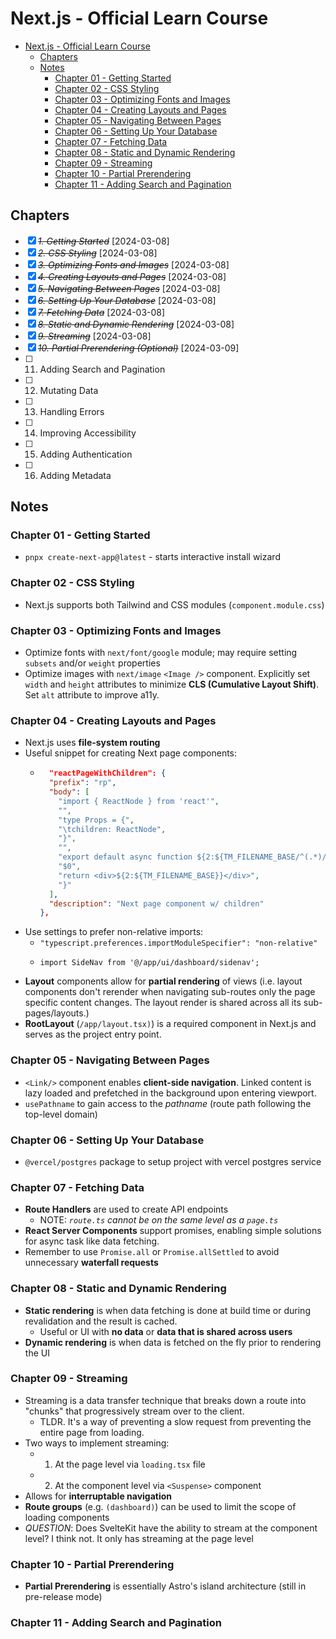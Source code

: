 # Next.js - Official Learn Course

- [Next.js - Official Learn Course](#nextjs---official-learn-course)
  - [Chapters](#chapters)
  - [Notes](#notes)
    - [Chapter 01 - Getting Started](#chapter-01---getting-started)
    - [Chapter 02 - CSS Styling](#chapter-02---css-styling)
    - [Chapter 03 - Optimizing Fonts and Images](#chapter-03---optimizing-fonts-and-images)
    - [Chapter 04 - Creating Layouts and Pages](#chapter-04---creating-layouts-and-pages)
    - [Chapter 05 - Navigating Between Pages](#chapter-05---navigating-between-pages)
    - [Chapter 06 - Setting Up Your Database](#chapter-06---setting-up-your-database)
    - [Chapter 07 - Fetching Data](#chapter-07---fetching-data)
    - [Chapter 08 - Static and Dynamic Rendering](#chapter-08---static-and-dynamic-rendering)
    - [Chapter 09 - Streaming](#chapter-09---streaming)
    - [Chapter 10 - Partial Prerendering](#chapter-10---partial-prerendering)
    - [Chapter 11 - Adding Search and Pagination](#chapter-11---adding-search-and-pagination)

## Chapters

- [x] ~~_1. Getting Started_~~ [2024-03-08]
- [x] ~~_2. CSS Styling_~~ [2024-03-08]
- [x] ~~_3. Optimizing Fonts and Images_~~ [2024-03-08]
- [x] ~~_4. Creating Layouts and Pages_~~ [2024-03-08]
- [x] ~~_5. Navigating Between Pages_~~ [2024-03-08]
- [x] ~~_6. Setting Up Your Database_~~ [2024-03-08]
- [x] ~~_7. Fetching Data_~~ [2024-03-08]
- [x] ~~_8. Static and Dynamic Rendering_~~ [2024-03-08]
- [x] ~~_*9. Streaming*_~~ [2024-03-08]
- [x] ~~_10. Partial Prerendering (Optional)_~~ [2024-03-09]
- [ ] 11. Adding Search and Pagination
- [ ] 12. Mutating Data
- [ ] 13. Handling Errors
- [ ] 14. Improving Accessibility
- [ ] 15. Adding Authentication
- [ ] 16. Adding Metadata

## Notes

### Chapter 01 - Getting Started

- `pnpx create-next-app@latest` - starts interactive install wizard

### Chapter 02 - CSS Styling

- Next.js supports both Tailwind and CSS modules (`component.module.css`)

### Chapter 03 - Optimizing Fonts and Images

- Optimize fonts with `next/font/google` module; may require setting `subsets` and/or `weight` properties
- Optimize images with `next/image` `<Image />` component. Explicitly set `width` and `height` attributes to minimize **CLS (Cumulative Layout Shift)**. Set `alt` attribute to improve a11y.

### Chapter 04 - Creating Layouts and Pages

- Next.js uses **file-system routing**
- Useful snippet for creating Next page components:
  - ```json
      "reactPageWithChildren": {
      "prefix": "rp",
      "body": [
        "import { ReactNode } from 'react'",
        "",
        "type Props = {",
        "\tchildren: ReactNode",
        "}",
        "",
        "export default async function ${2:${TM_FILENAME_BASE/^(.*)/${1:/pascalcase}/}}({ children }: Props){",
        "$0",
        "return <div>${2:${TM_FILENAME_BASE}}</div>",
        "}"
      ],
      "description": "Next page component w/ children"
    },
    ```
- Use settings to prefer non-relative imports:
  - `"typescript.preferences.importModuleSpecifier": "non-relative"`
  - ```tsx
    import SideNav from '@/app/ui/dashboard/sidenav';
    ```
- **Layout** components allow for **partial rendering** of views (i.e. layout components don't rerender when navigating sub-routes only the page specific content changes. The layout render is shared across all its sub-pages/layouts.)
- **RootLayout** (`/app/layout.tsx)`) is a required component in Next.js and serves as the project entry point.

### Chapter 05 - Navigating Between Pages

- `<Link/>` component enables **client-side navigation**. Linked content is lazy loaded and prefetched in the background upon entering viewport.
- `usePathname` to gain access to the _pathname_ (route path following the top-level domain)

### Chapter 06 - Setting Up Your Database

- `@vercel/postgres` package to setup project with vercel postgres service

### Chapter 07 - Fetching Data

- **Route Handlers** are used to create API endpoints
  - NOTE: _`route.ts` cannot be on the same level as a `page.ts`_
- **React Server Components** support promises, enabling simple solutions for async task like data fetching.
- Remember to use `Promise.all` or `Promise.allSettled` to avoid unnecessary **waterfall requests**

### Chapter 08 - Static and Dynamic Rendering

- **Static rendering** is when data fetching is done at build time or during revalidation and the result is cached.
  - Useful or UI with **no data** or **data that is shared across users**
- **Dynamic rendering** is when data is fetched on the fly prior to rendering the UI

### Chapter 09 - Streaming

- Streaming is a data transfer technique that breaks down a route into "chunks" that progressively stream over to the client.
  - TLDR. It's a way of preventing a slow request from preventing the entire page from loading.
- Two ways to implement streaming:
  - 1. At the page level via `loading.tsx` file
  - 2. At the component level via `<Suspense>` component
- Allows for **interruptable navigation**
- **Route groups** (e.g. `(dashboard)`) can be used to limit the scope of loading components
- _QUESTION_: Does SvelteKit have the ability to stream at the component level? I think not. It only has streaming at the page level

### Chapter 10 - Partial Prerendering

- **Partial Prerendering** is essentially Astro's island architecture (still in pre-release mode)

### Chapter 11 - Adding Search and Pagination
